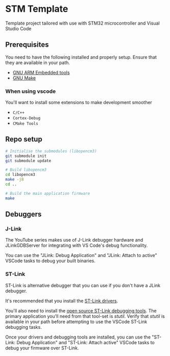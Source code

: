# STM Template
Template project tailored with use with STM32 microcontroller and Visual Studio Code

## Prerequisites

You need to have the following installed and properly setup. Ensure that they are available in your path.

- [GNU ARM Embedded tools](https://developer.arm.com/downloads/-/gnu-rm)
- [GNU Make](https://www.gnu.org/software/make/)

### When using vscode

You'll want to install some extensions to make development smoother

- `C/C++`
- `Cortex-Debug`
- `CMake Tools`

## Repo setup

```bash
# Initialise the submodules (libopencm3)
git submodule init
git submodule update

# Build libopencm3
cd libopencm3
make -j8
cd ..

# Build the main application firmware
make
```

## Debuggers

### J-Link

The YouTube series makes use of J-Link debugger hardware and JLinkGDBServer for integrating with VS Code's debug functionality.

You can use the "JLink: Debug Application" and "JLink: Attach to active" VSCode tasks to debug your built binaries.

### ST-Link

ST-Link is alternative debugger that you can use if you don't have a JLink debugger.

It's recommended that you install the [ST-Link drivers](https://www.st.com/en/development-tools/stsw-link009.html).

You'll also need to install the [open source ST-Link debugging tools](https://github.com/stlink-org/stlink). The primary application you'll need from that tool-set is *stutil*. Verify that *stutil* is available in your path before attempting to use the VSCode ST-Link debugging tasks.

Once your drivers and debugging tools are installed, you can use the "ST-Link: Debug Application" and "ST-Link: Attach active" VSCode tasks to debug your firmware over ST-Link.
